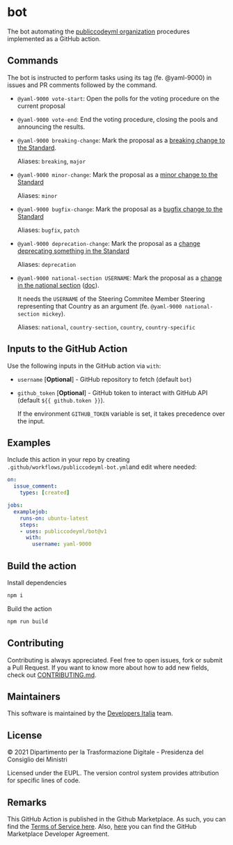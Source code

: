 # bot

The bot automating the [publiccodeyml organization](https://github.com/publiccodeyml/)
procedures implemented as a GitHub action.

## Commands

The bot is instructed to perform tasks using its tag (fe. @yaml-9000) in issues
and PR comments followed by the command.

* `@yaml-9000 vote-start`: Open the polls for the voting procedure on the current
  proposal

* `@yaml-9000 vote-end`: End the voting procedure, closing the pools and
  announcing the results.

* `@yaml-9000 breaking-change`: Mark the proposal as a [breaking change to the Standard](https://github.com/publiccodeyml/publiccode.yml/blob/main/governance/procedure-proposing-changes-and-voting.md#proposing-changes).

  Aliases: `breaking`, `major`

* `@yaml-9000 minor-change`: Mark the proposal as a [minor change to the Standard](https://github.com/publiccodeyml/publiccode.yml/blob/main/governance/procedure-proposing-changes-and-voting.md#proposing-changes)

  Aliases: `minor`

* `@yaml-9000 bugfix-change`: Mark the proposal as a [bugfix change to the Standard](https://github.com/publiccodeyml/publiccode.yml/blob/main/governance/procedure-proposing-changes-and-voting.md#proposing-changes)

  Aliases: `bugfix`, `patch`

* `@yaml-9000 deprecation-change`: Mark the proposal as a [change deprecating something in the Standard](https://github.com/publiccodeyml/publiccode.yml/blob/main/governance/procedure-proposing-changes-and-voting.md#proposing-changes)

  Aliases: `deprecation`

* `@yaml-9000 national-section USERNAME`: Mark the proposal as a [change in the national section](https://github.com/publiccodeyml/publiccode.yml/blob/main/governance/procedure-proposing-changes-and-voting.md#country-specific-sections) ([doc](https://yml.publiccode.tools/country.html)).

  It needs the `USERNAME` of the Steering Commitee Member Steering representing that Country as an argument (fe. `@yaml-9000 national-section mickey`).

  Aliases: `national`, `country-section`, `country`, `country-specific`

## Inputs to the GitHub Action

Use the following inputs in the GitHub action via `with`:

* `username` [**Optional**] - GitHub repository to fetch (default `bot`)
* `github_token` [**Optional**] - GitHub token to interact with GitHub API (default `${{ github.token }}`).

  If the environment `GITHUB_TOKEN` variable is set, it takes precedence over
  the input.

## Examples

Include this action in your repo by creating
`.github/workflows/publiccodeyml-bot.yml`and edit where needed:

```yml
on:
  issue_comment:
    types: [created]

jobs:
  examplejob:
    runs-on: ubuntu-latest
    steps:
    - uses: publiccodeyml/bot@v1
      with:
        username: yaml-9000
```

## Build the action

Install dependencies

```sh
npm i
```

Build the action

```sh
npm run build
```

## Contributing

Contributing is always appreciated.
Feel free to open issues, fork or submit a Pull Request.
If you want to know more about how to add new fields, check out [CONTRIBUTING.md](CONTRIBUTING.md).

## Maintainers

This software is maintained by the
[Developers Italia](https://developers.italia.it/) team.

## License

© 2021 Dipartimento per la Trasformazione Digitale - Presidenza del Consiglio dei
Ministri

Licensed under the EUPL.
The version control system provides attribution for specific lines of code.

## Remarks

This GitHub Action is published in the Github Marketplace.
As such, you can find the [Terms of Service here](https://docs.github.com/en/free-pro-team@latest/github/site-policy/github-marketplace-terms-of-service).
Also, [here](https://docs.github.com/en/free-pro-team@latest/github/site-policy/github-marketplace-developer-agreement)
you can find the GitHub Marketplace Developer Agreement.
